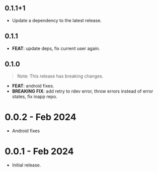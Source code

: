 ## 0.1.1+1

 - Update a dependency to the latest release.

## 0.1.1

 - **FEAT**: update deps, fix current user again.

## 0.1.0

> Note: This release has breaking changes.

 - **FEAT**: android fixes.
 - **BREAKING** **FIX**: add retry to rdev error, throw errors instead of error states, fix inapp repo.

# 0.0.2 - Feb 2024

- Android fixes

# 0.0.1 - Feb 2024

- Initial release.
